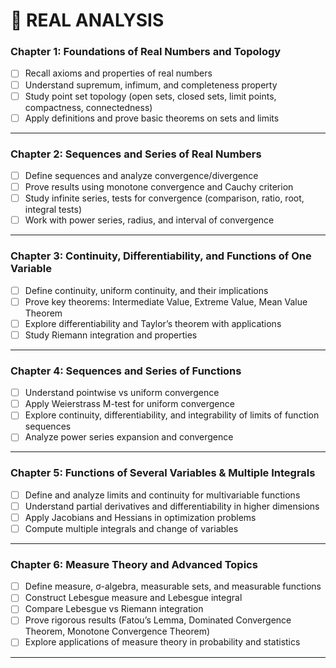 # 📘 REAL ANALYSIS 

### **Chapter 1: Foundations of Real Numbers and Topology**

* [ ] Recall axioms and properties of real numbers
* [ ] Understand supremum, infimum, and completeness property
* [ ] Study point set topology (open sets, closed sets, limit points, compactness, connectedness)
* [ ] Apply definitions and prove basic theorems on sets and limits

---

### **Chapter 2: Sequences and Series of Real Numbers**

* [ ] Define sequences and analyze convergence/divergence
* [ ] Prove results using monotone convergence and Cauchy criterion
* [ ] Study infinite series, tests for convergence (comparison, ratio, root, integral tests)
* [ ] Work with power series, radius, and interval of convergence

---

### **Chapter 3: Continuity, Differentiability, and Functions of One Variable**

* [ ] Define continuity, uniform continuity, and their implications
* [ ] Prove key theorems: Intermediate Value, Extreme Value, Mean Value Theorem
* [ ] Explore differentiability and Taylor’s theorem with applications
* [ ] Study Riemann integration and properties

---

### **Chapter 4: Sequences and Series of Functions**

* [ ] Understand pointwise vs uniform convergence
* [ ] Apply Weierstrass M-test for uniform convergence
* [ ] Explore continuity, differentiability, and integrability of limits of function sequences
* [ ] Analyze power series expansion and convergence

---

### **Chapter 5: Functions of Several Variables & Multiple Integrals**

* [ ] Define and analyze limits and continuity for multivariable functions
* [ ] Understand partial derivatives and differentiability in higher dimensions
* [ ] Apply Jacobians and Hessians in optimization problems
* [ ] Compute multiple integrals and change of variables

---

### **Chapter 6: Measure Theory and Advanced Topics**

* [ ] Define measure, σ-algebra, measurable sets, and measurable functions
* [ ] Construct Lebesgue measure and Lebesgue integral
* [ ] Compare Lebesgue vs Riemann integration
* [ ] Prove rigorous results (Fatou’s Lemma, Dominated Convergence Theorem, Monotone Convergence Theorem)
* [ ] Explore applications of measure theory in probability and statistics

---
